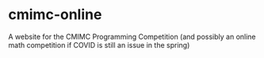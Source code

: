 # cmimc-online
A website for the CMIMC Programming Competition (and possibly an online math competition if COVID is still an issue in the spring)
